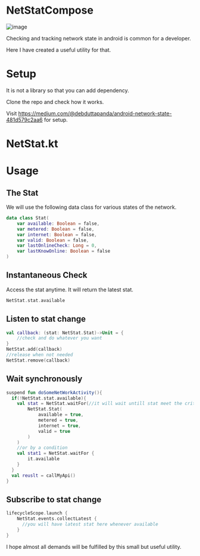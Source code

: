 # NetStatCompose

![image](https://user-images.githubusercontent.com/92369023/212615403-98362485-2a0f-42ce-9f08-3b6c545b29da.png)

Checking and tracking network state in android is common for a developer.

Here I have created a useful utility for that.

# Setup

It is not a library so that you can add dependency.

Clone the repo and check how it works.

Visit https://medium.com/@debduttapanda/android-network-state-481d579c2aa6 for setup.

# NetStat.kt

# Usage

## The Stat

We will use the following data class for various states of the network.

```kotlin
data class Stat(
    var available: Boolean = false,
    var metered: Boolean = false,
    var internet: Boolean = false,
    var valid: Boolean = false,
    var lastOnlineCheck: Long = 0,
    var lastKnowOnline: Boolean = false
)
```

## Instantaneous Check

Access the stat anytime. It will return the latest stat.

```kotlin
NetStat.stat.available
```

## Listen to stat change

```kotlin
val callback: (stat: NetStat.Stat)->Unit = {
    //check and do whatever you want
}
NetStat.add(callback)
//release when not needed
NetStat.remove(callback)
```

## Wait synchronously

```kotlin
suspend fun doSomeNetWorkActivity(){
  if(!NetStat.stat.available){
    val stat = NetStat.waitFor(//it will wait untill stat meet the criteria
        NetStat.Stat(
            available = true,
            metered = true,
            internet = true,
            valid = true
        )
    )
    //or by a condition
    val stat1 = NetStat.waitFor {
        it.available
    }
  }
  val reuslt = callMyApi()
}
```

## Subscribe to stat change

```kotlin
lifecycleScope.launch {
    NetStat.events.collectLatest {
      //you will have latest stat here whenever available
    }
}
```

I hope almost all demands will be fulfilled by this small but useful utility.
